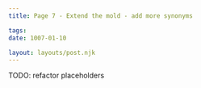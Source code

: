 ```yaml
---
title: Page 7 - Extend the mold - add more synonyms

tags:
date: 1007-01-10

layout: layouts/post.njk
---
```


TODO: refactor placeholders